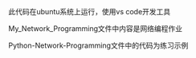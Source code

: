 此代码在ubuntu系统上运行，使用vs code开发工具

My_Network_Programming文件中内容是网络编程作业

Python-Network-Programming文件中的代码为练习示例